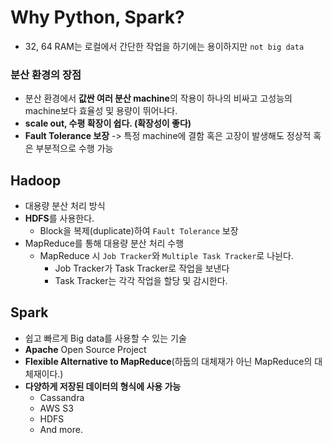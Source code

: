 # Why Python, Spark?

- 32, 64 RAM는 로컬에서 간단한 작업을 하기에는 용이하지만 `not big data`

### 분산 환경의 장점
- 분산 환경에서 **값싼 여러 분산 machine**의 작용이 하나의 비싸고 고성능의 machine보다 효율성 및 용량이 뛰어나다.
- **scale out, 수평 확장이 쉽다. (확장성이 좋다)**
- **Fault Tolerance 보장** -> 특정 machine에 결함 혹은 고장이 발생해도 정상적 혹은 부분적으로 수행 가능

## Hadoop
- 대용량 분산 처리 방식
- **HDFS**를 사용한다.
  - Block을 복제(duplicate)하여 `Fault Tolerance` 보장
- MapReduce를 통해 대용량 분산 처리 수행
  - MapReduce 시 `Job Tracker`와 `Multiple Task Tracker`로 나뉜다.
    - Job Tracker가 Task Tracker로 작업을 보낸다
    - Task Tracker는 각각 작업을 할당 및 감시한다.

## Spark
- 쉽고 빠르게 Big data를 사용할 수 있는 기술
- **Apache** Open Source Project
- **Flexible Alternative to MapReduce**(하둡의 대체재가 아닌 MapReduce의 대체재이다.)
- **다양하게 저장된 데이터의 형식에 사용 가능**
  - Cassandra
  - AWS S3
  - HDFS
  - And more.
